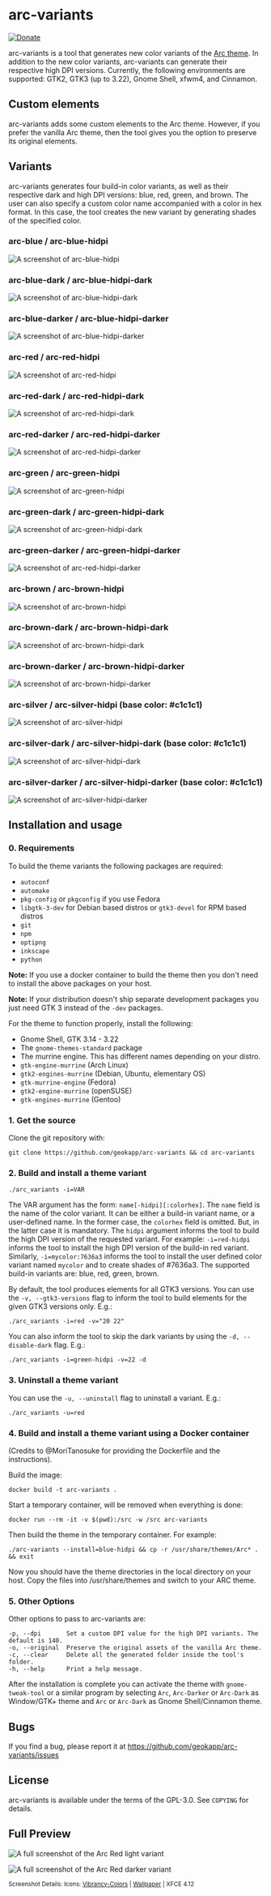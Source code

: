 # arc-variants
[![Donate](https://img.shields.io/badge/Donate-PayPal-blue.svg)](https://www.paypal.me/geokapp)

arc-variants is a tool that generates new color variants of the [Arc theme](https://github.com/horst3180/arc-theme). In addition to the new color variants, arc-variants can generate their respective high DPI versions. Currently, the following environments are supported: GTK2, GTK3 (up to 3.22), Gnome Shell, xfwm4, and Cinnamon.

## Custom elements

arc-variants adds some custom elements to the Arc theme. However, if you prefer the vanilla Arc theme, then the tool gives you the option to preserve its original elements.

## Variants 

arc-variants generates four build-in color variants, as well as their respective dark and high DPI versions: blue, red, green, and brown. 
The user can also specify a custom color name accompanied with a color in hex format. In this case, the tool creates the new variant by generating shades of the specified color.

### arc-blue / arc-blue-hidpi

![A screenshot of arc-blue-hidpi](https://raw.githubusercontent.com/geokapp/arc-variants/master/examples/blue-light.png)

### arc-blue-dark / arc-blue-hidpi-dark

![A screenshot of arc-blue-hidpi-dark](https://raw.githubusercontent.com/geokapp/arc-variants/master/examples/blue-dark.png)

### arc-blue-darker / arc-blue-hidpi-darker

![A screenshot of arc-blue-hidpi-darker](https://raw.githubusercontent.com/geokapp/arc-variants/master/examples/blue-darker.png)

### arc-red / arc-red-hidpi

![A screenshot of arc-red-hidpi](https://raw.githubusercontent.com/geokapp/arc-variants/master/examples/red-light.png)

### arc-red-dark / arc-red-hidpi-dark

![A screenshot of arc-red-hidpi-dark](https://raw.githubusercontent.com/geokapp/arc-variants/master/examples/red-dark.png)

### arc-red-darker / arc-red-hidpi-darker

![A screenshot of arc-red-hidpi-darker](https://raw.githubusercontent.com/geokapp/arc-variants/master/examples/red-darker.png)

### arc-green / arc-green-hidpi

![A screenshot of arc-green-hidpi](https://raw.githubusercontent.com/geokapp/arc-variants/master/examples/green-light.png)

### arc-green-dark / arc-green-hidpi-dark

![A screenshot of arc-green-hidpi-dark](https://raw.githubusercontent.com/geokapp/arc-variants/master/examples/green-dark.png)

### arc-green-darker / arc-green-hidpi-darker

![A screenshot of arc-red-hidpi-darker](https://raw.githubusercontent.com/geokapp/arc-variants/master/examples/green-darker.png)

### arc-brown / arc-brown-hidpi

![A screenshot of arc-brown-hidpi](https://raw.githubusercontent.com/geokapp/arc-variants/master/examples/brown-light.png)

### arc-brown-dark / arc-brown-hidpi-dark

![A screenshot of arc-brown-hidpi-dark](https://raw.githubusercontent.com/geokapp/arc-variants/master/examples/brown-dark.png)

### arc-brown-darker / arc-brown-hidpi-darker

![A screenshot of arc-brown-hidpi-darker](https://raw.githubusercontent.com/geokapp/arc-variants/master/examples/brown-darker.png)

### arc-silver / arc-silver-hidpi (base color: #c1c1c1)

![A screenshot of arc-silver-hidpi](https://raw.githubusercontent.com/geokapp/arc-variants/master/examples/silver-light.png)

### arc-silver-dark / arc-silver-hidpi-dark (base color: #c1c1c1)

![A screenshot of arc-silver-hidpi-dark](https://raw.githubusercontent.com/geokapp/arc-variants/master/examples/silver-dark.png)

### arc-silver-darker / arc-silver-hidpi-darker (base color: #c1c1c1)

![A screenshot of arc-silver-hidpi-darker](https://raw.githubusercontent.com/geokapp/arc-variants/master/examples/silver-darker.png)

## Installation and usage

### 0. Requirements

To build the theme variants the following packages are required: 
* `autoconf`
* `automake`
* `pkg-config` or `pkgconfig` if you use Fedora
* `libgtk-3-dev` for Debian based distros or `gtk3-devel` for RPM based distros
* `git` 
* `npm` 
* `optipng`
* `inkscape`
* `python`

**Note:** If you use a docker container to build the theme then you don't need to install the above packages on your host.

**Note:** If your distribution doesn't ship separate development packages you just need GTK 3 instead of the `-dev` packages.

For the theme to function properly, install the following:
* Gnome Shell, GTK 3.14 - 3.22
* The `gnome-themes-standard` package
* The murrine engine. This has different names depending on your distro.
* `gtk-engine-murrine` (Arch Linux)
* `gtk2-engines-murrine` (Debian, Ubuntu, elementary OS)
* `gtk-murrine-engine` (Fedora)
* `gtk2-engine-murrine` (openSUSE)
* `gtk-engines-murrine` (Gentoo)

### 1. Get the source

Clone the git repository with:

    git clone https://github.com/geokapp/arc-variants && cd arc-variants

### 2. Build and install a theme variant

    ./arc_variants -i=VAR

The VAR argument has the  form: `name[-hidpi][:colorhex]`. The `name` field is the name of the color variant. It can be either a build-in variant name, or a user-defined name. In the former case, the `colorhex` field is omitted. But, in the latter case it is mandatory. The `hidpi` argument informs the tool to build the high DPI version of the requested variant. For example: `-i=red-hidpi` informs the tool to install the high DPI version of the build-in red variant. Similarly, `-i=mycolor:7636a3` informs the tool to install the user defined color variant named `mycolor` and to create shades of #7636a3. The supported build-in variants are: blue, red, green, brown.

By default, the tool produces elements for all GTK3 versions. You can use the `-v, --gtk3-versions` flag to inform the tool to build elements for the given GTK3 versions only. E.g.: 

    ./arc_variants -i=red -v="20 22"

You can also inform the tool to skip the dark variants by using the `-d, --disable-dark` flag. E.g.:   

    ./arc_variants -i=green-hidpi -v=22 -d

### 3. Uninstall a theme variant

You can use the `-u, --uninstall` flag to uninstall a variant. E.g.:

    ./arc_variants -u=red

### 4. Build and install a theme variant using a Docker container
(Credits to @MoriTanosuke for providing the Dockerfile and the instructions). 

Build the image:

    docker build -t arc-variants .

Start a temporary container, will be removed when everything is done:

    docker run --rm -it -v $(pwd):/src -w /src arc-variants

Then build the theme in the temporary container. For example:

    ./arc-variants --install=blue-hidpi && cp -r /usr/share/themes/Arc* . && exit

Now you should have the theme directories in the local directory on your host. Copy the files into /usr/share/themes and switch to your ARC theme.

### 5. Other Options

Other options to pass to arc-variants are:

    -p, --dpi       Set a custom DPI value for the high DPI variants. The default is 140. 
    -o, --original  Preserve the original assets of the vanilla Arc theme.
    -c, --clear     Delete all the generated folder inside the tool's folder.
    -h, --help      Print a help message.

After the installation is complete you can activate the theme with `gnome-tweak-tool` or a similar program by selecting `Arc`, `Arc-Darker` or `Arc-Dark` as Window/GTK+ theme and `Arc` or `Arc-Dark` as Gnome Shell/Cinnamon theme.

## Bugs
If you find a bug, please report it at https://github.com/geokapp/arc-variants/issues

## License
arc-variants is available under the terms of the GPL-3.0. See `COPYING` for details.

## Full Preview

![A full screenshot of the Arc Red light variant](http://i.imgur.com/VtOKUta.png)

![A full screenshot of the Arc Red darker variant](http://i.imgur.com/P82CLnr.png)

<sub>Screenshot Details: Icons: [Vibrancy-Colors](http://www.ravefinity.com/p/vibrancy-colors-gtk-icon-theme.html) | [Wallpaper](http://i.imgur.com/dc8cIit.jpg) | XFCE 4.12 </sub>